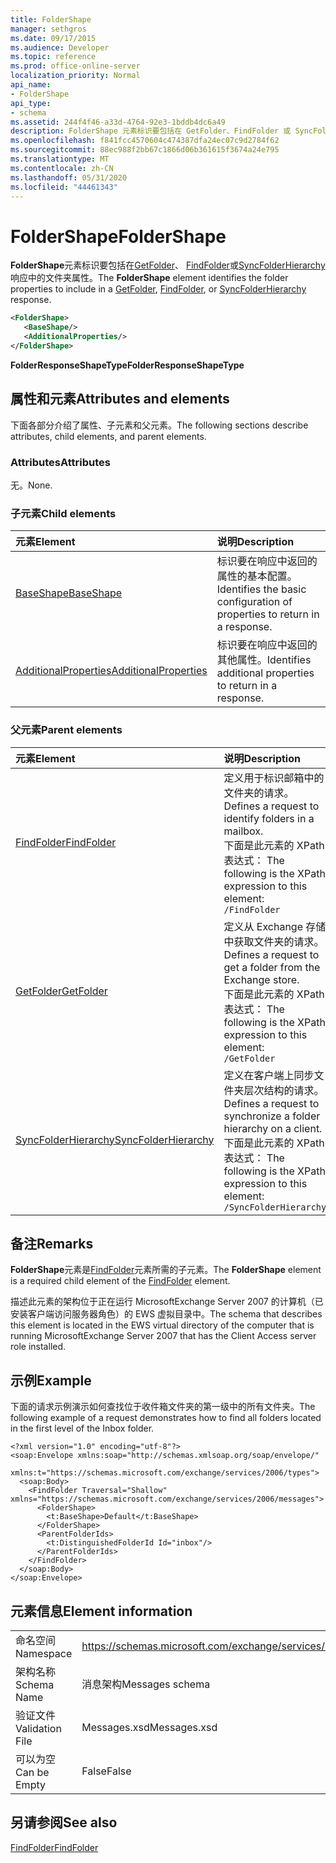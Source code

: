 ```yaml
---
title: FolderShape
manager: sethgros
ms.date: 09/17/2015
ms.audience: Developer
ms.topic: reference
ms.prod: office-online-server
localization_priority: Normal
api_name:
- FolderShape
api_type:
- schema
ms.assetid: 244f4f46-a33d-4764-92e3-1bddb4dc6a49
description: FolderShape 元素标识要包括在 GetFolder、FindFolder 或 SyncFolderHierarchy 响应中的文件夹属性。
ms.openlocfilehash: f841fcc4570604c474387dfa24ec07c9d2784f62
ms.sourcegitcommit: 88ec988f2bb67c1866d06b361615f3674a24e795
ms.translationtype: MT
ms.contentlocale: zh-CN
ms.lasthandoff: 05/31/2020
ms.locfileid: "44461343"
---
```

# <a name="foldershape"></a><span data-ttu-id="8214c-103">FolderShape</span><span class="sxs-lookup"><span data-stu-id="8214c-103">FolderShape</span></span>

<span data-ttu-id="8214c-104">**FolderShape**元素标识要包括在[GetFolder](getfolder.md)、 [FindFolder](findfolder.md)或[SyncFolderHierarchy](syncfolderhierarchy.md)响应中的文件夹属性。</span><span class="sxs-lookup"><span data-stu-id="8214c-104">The **FolderShape** element identifies the folder properties to include in a [GetFolder](getfolder.md), [FindFolder](findfolder.md), or [SyncFolderHierarchy](syncfolderhierarchy.md) response.</span></span> 
  
```xml
<FolderShape>
   <BaseShape/>
   <AdditionalProperties/>
</FolderShape>
```

 <span data-ttu-id="8214c-105">**FolderResponseShapeType**</span><span class="sxs-lookup"><span data-stu-id="8214c-105">**FolderResponseShapeType**</span></span>
## <a name="attributes-and-elements"></a><span data-ttu-id="8214c-106">属性和元素</span><span class="sxs-lookup"><span data-stu-id="8214c-106">Attributes and elements</span></span>

<span data-ttu-id="8214c-107">下面各部分介绍了属性、子元素和父元素。</span><span class="sxs-lookup"><span data-stu-id="8214c-107">The following sections describe attributes, child elements, and parent elements.</span></span>
  
### <a name="attributes"></a><span data-ttu-id="8214c-108">Attributes</span><span class="sxs-lookup"><span data-stu-id="8214c-108">Attributes</span></span>

<span data-ttu-id="8214c-109">无。</span><span class="sxs-lookup"><span data-stu-id="8214c-109">None.</span></span>
  
### <a name="child-elements"></a><span data-ttu-id="8214c-110">子元素</span><span class="sxs-lookup"><span data-stu-id="8214c-110">Child elements</span></span>

|<span data-ttu-id="8214c-111">**元素**</span><span class="sxs-lookup"><span data-stu-id="8214c-111">**Element**</span></span>|<span data-ttu-id="8214c-112">**说明**</span><span class="sxs-lookup"><span data-stu-id="8214c-112">**Description**</span></span>|
|:-----|:-----|
|[<span data-ttu-id="8214c-113">BaseShape</span><span class="sxs-lookup"><span data-stu-id="8214c-113">BaseShape</span></span>](baseshape.md) <br/> |<span data-ttu-id="8214c-114">标识要在响应中返回的属性的基本配置。</span><span class="sxs-lookup"><span data-stu-id="8214c-114">Identifies the basic configuration of properties to return in a response.</span></span>  <br/> |
|[<span data-ttu-id="8214c-115">AdditionalProperties</span><span class="sxs-lookup"><span data-stu-id="8214c-115">AdditionalProperties</span></span>](additionalproperties.md) <br/> |<span data-ttu-id="8214c-116">标识要在响应中返回的其他属性。</span><span class="sxs-lookup"><span data-stu-id="8214c-116">Identifies additional properties to return in a response.</span></span>  <br/> |
   
### <a name="parent-elements"></a><span data-ttu-id="8214c-117">父元素</span><span class="sxs-lookup"><span data-stu-id="8214c-117">Parent elements</span></span>

|<span data-ttu-id="8214c-118">**元素**</span><span class="sxs-lookup"><span data-stu-id="8214c-118">**Element**</span></span>|<span data-ttu-id="8214c-119">**说明**</span><span class="sxs-lookup"><span data-stu-id="8214c-119">**Description**</span></span>|
|:-----|:-----|
|[<span data-ttu-id="8214c-120">FindFolder</span><span class="sxs-lookup"><span data-stu-id="8214c-120">FindFolder</span></span>](findfolder.md) <br/> |<span data-ttu-id="8214c-121">定义用于标识邮箱中的文件夹的请求。</span><span class="sxs-lookup"><span data-stu-id="8214c-121">Defines a request to identify folders in a mailbox.</span></span>  <br/> <span data-ttu-id="8214c-122">下面是此元素的 XPath 表达式： </span><span class="sxs-lookup"><span data-stu-id="8214c-122">The following is the XPath expression to this element:</span></span>  <br/>  `/FindFolder` <br/> |
|[<span data-ttu-id="8214c-123">GetFolder</span><span class="sxs-lookup"><span data-stu-id="8214c-123">GetFolder</span></span>](getfolder.md) <br/> |<span data-ttu-id="8214c-124">定义从 Exchange 存储中获取文件夹的请求。</span><span class="sxs-lookup"><span data-stu-id="8214c-124">Defines a request to get a folder from the Exchange store.</span></span>  <br/> <span data-ttu-id="8214c-125">下面是此元素的 XPath 表达式： </span><span class="sxs-lookup"><span data-stu-id="8214c-125">The following is the XPath expression to this element:</span></span>  <br/>  `/GetFolder` <br/> |
|[<span data-ttu-id="8214c-126">SyncFolderHierarchy</span><span class="sxs-lookup"><span data-stu-id="8214c-126">SyncFolderHierarchy</span></span>](syncfolderhierarchy.md) <br/> |<span data-ttu-id="8214c-127">定义在客户端上同步文件夹层次结构的请求。</span><span class="sxs-lookup"><span data-stu-id="8214c-127">Defines a request to synchronize a folder hierarchy on a client.</span></span>  <br/> <span data-ttu-id="8214c-128">下面是此元素的 XPath 表达式： </span><span class="sxs-lookup"><span data-stu-id="8214c-128">The following is the XPath expression to this element:</span></span>  <br/>  `/SyncFolderHierarchy` <br/> |
   
## <a name="remarks"></a><span data-ttu-id="8214c-129">备注</span><span class="sxs-lookup"><span data-stu-id="8214c-129">Remarks</span></span>

<span data-ttu-id="8214c-130">**FolderShape**元素是[FindFolder](findfolder.md)元素所需的子元素。</span><span class="sxs-lookup"><span data-stu-id="8214c-130">The **FolderShape** element is a required child element of the [FindFolder](findfolder.md) element.</span></span> 
  
<span data-ttu-id="8214c-131">描述此元素的架构位于正在运行 MicrosoftExchange Server 2007 的计算机（已安装客户端访问服务器角色）的 EWS 虚拟目录中。</span><span class="sxs-lookup"><span data-stu-id="8214c-131">The schema that describes this element is located in the EWS virtual directory of the computer that is running MicrosoftExchange Server 2007 that has the Client Access server role installed.</span></span>
  
## <a name="example"></a><span data-ttu-id="8214c-132">示例</span><span class="sxs-lookup"><span data-stu-id="8214c-132">Example</span></span>

<span data-ttu-id="8214c-133">下面的请求示例演示如何查找位于收件箱文件夹的第一级中的所有文件夹。</span><span class="sxs-lookup"><span data-stu-id="8214c-133">The following example of a request demonstrates how to find all folders located in the first level of the Inbox folder.</span></span>
  
```
<?xml version="1.0" encoding="utf-8"?>
<soap:Envelope xmlns:soap="http://schemas.xmlsoap.org/soap/envelope/"
  xmlns:t="https://schemas.microsoft.com/exchange/services/2006/types">
  <soap:Body>
    <FindFolder Traversal="Shallow" xmlns="https://schemas.microsoft.com/exchange/services/2006/messages">
      <FolderShape>
        <t:BaseShape>Default</t:BaseShape>
      </FolderShape>
      <ParentFolderIds>
        <t:DistinguishedFolderId Id="inbox"/>
      </ParentFolderIds>
    </FindFolder>
  </soap:Body>
</soap:Envelope>
```

## <a name="element-information"></a><span data-ttu-id="8214c-134">元素信息</span><span class="sxs-lookup"><span data-stu-id="8214c-134">Element information</span></span>

|||
|:-----|:-----|
|<span data-ttu-id="8214c-135">命名空间</span><span class="sxs-lookup"><span data-stu-id="8214c-135">Namespace</span></span>  <br/> |https://schemas.microsoft.com/exchange/services/2006/messages  <br/> |
|<span data-ttu-id="8214c-136">架构名称</span><span class="sxs-lookup"><span data-stu-id="8214c-136">Schema Name</span></span>  <br/> |<span data-ttu-id="8214c-137">消息架构</span><span class="sxs-lookup"><span data-stu-id="8214c-137">Messages schema</span></span>  <br/> |
|<span data-ttu-id="8214c-138">验证文件</span><span class="sxs-lookup"><span data-stu-id="8214c-138">Validation File</span></span>  <br/> |<span data-ttu-id="8214c-139">Messages.xsd</span><span class="sxs-lookup"><span data-stu-id="8214c-139">Messages.xsd</span></span>  <br/> |
|<span data-ttu-id="8214c-140">可以为空</span><span class="sxs-lookup"><span data-stu-id="8214c-140">Can be Empty</span></span>  <br/> |<span data-ttu-id="8214c-141">False</span><span class="sxs-lookup"><span data-stu-id="8214c-141">False</span></span>  <br/> |
   
## <a name="see-also"></a><span data-ttu-id="8214c-142">另请参阅</span><span class="sxs-lookup"><span data-stu-id="8214c-142">See also</span></span>



[<span data-ttu-id="8214c-143">FindFolder</span><span class="sxs-lookup"><span data-stu-id="8214c-143">FindFolder</span></span>](findfolder.md)

